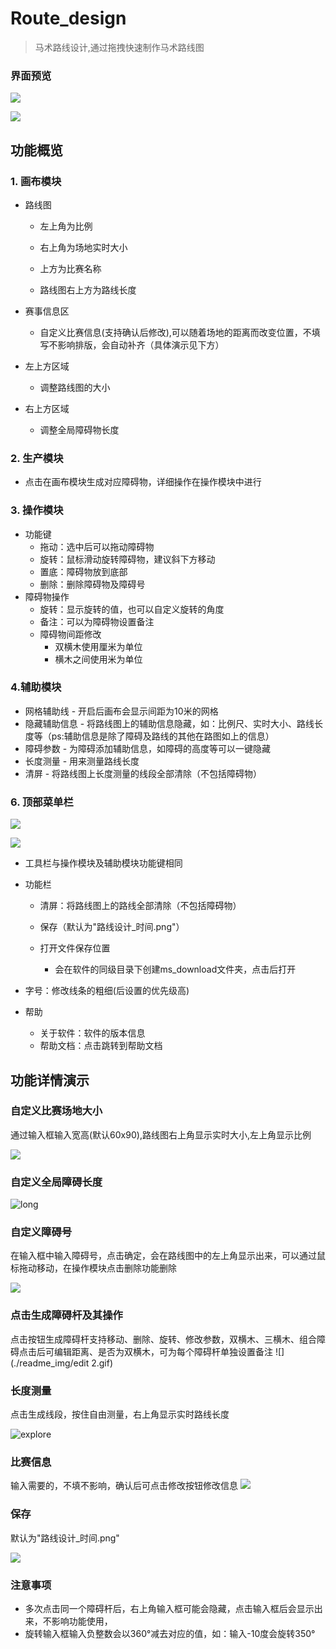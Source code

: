 # Route_design
> 马术路线设计,通过拖拽快速制作马术路线图
### 界面预览

![](./readme_img/demo.png)

![](./readme_img/demo2.png)

## 功能概览
### 1. 画布模块

- 路线图

  - 左上角为比例

  - 右上角为场地实时大小

  - 上方为比赛名称

  - 路线图右上方为路线长度


- 赛事信息区
  - 自定义比赛信息(支持确认后修改),可以随着场地的距离而改变位置，不填写不影响排版，会自动补齐（具体演示见下方）
- 左上方区域
  - 调整路线图的大小
- 右上方区域
  - 调整全局障碍物长度


### 2. 生产模块

- 点击在画布模块生成对应障碍物，详细操作在操作模块中进行

### 3. 操作模块

- 功能键
  - 拖动：选中后可以拖动障碍物
  - 旋转：鼠标滑动旋转障碍物，建议斜下方移动
  - 置底：障碍物放到底部
  - 删除：删除障碍物及障碍号
- 障碍物操作
  - 旋转：显示旋转的值，也可以自定义旋转的角度
  - 备注：可以为障碍物设置备注
  - 障碍物间距修改
    - 双横木使用厘米为单位
    - 横木之间使用米为单位

### 4.辅助模块

- 网格辅助线 - 开启后画布会显示间距为10米的网格
- 隐藏辅助信息 - 将路线图上的辅助信息隐藏，如：比例尺、实时大小、路线长度等（ps:辅助信息是除了障碍及路线的其他在路图如上的信息）
- 障碍参数 - 为障碍添加辅助信息，如障碍的高度等可以一键隐藏
- 长度测量 - 用来测量路线长度
- 清屏 - 将路线图上长度测量的线段全部清除（不包括障碍物）

### 6. 顶部菜单栏

![](./readme_img/top.png)

![](./readme_img/top2.png)

- 工具栏与操作模块及辅助模块功能键相同

- 功能栏
  
  - 清屏：将路线图上的路线全部清除（不包括障碍物）
  
  - 保存（默认为"路线设计_时间.png"）
  - 打开文件保存位置
    - 会在软件的同级目录下创建ms_download文件夹，点击后打开
  
- 字号：修改线条的粗细(后设置的优先级高)

- 帮助
  - 关于软件：软件的版本信息
  - 帮助文档：点击跳转到帮助文档

## 功能详情演示

### 自定义比赛场地大小

通过输入框输入宽高(默认60x90),路线图右上角显示实时大小,左上角显示比例

![](./readme_img/size.gif)

### 自定义全局障碍长度

![long](./readme_img/long.gif)

### 自定义障碍号
在输入框中输入障碍号，点击确定，会在路线图中的左上角显示出来，可以通过鼠标拖动移动，在操作模块点击删除功能删除

![](./readme_img/id.gif)

### 点击生成障碍杆及其操作
点击按钮生成障碍杆支持移动、删除、旋转、修改参数，双横木、三横木、组合障碍点击后可编辑距离、是否为双横木，可为每个障碍杆单独设置备注
![](./readme_img/edit 2.gif)

### 长度测量

点击生成线段，按住自由测量，右上角显示实时路线长度

![explore](./readme_img/explore.gif)

### 比赛信息
输入需要的，不填不影响，确认后可点击修改按钮修改信息
![](./readme_img/info.gif)

### 保存
默认为"路线设计_时间.png"

![](./readme_img/save.gif)

### 注意事项
- 多次点击同一个障碍杆后，右上角输入框可能会隐藏，点击输入框后会显示出来，不影响功能使用，
- 旋转输入框输入负整数会以360°减去对应的值，如：输入-10度会旋转350°
